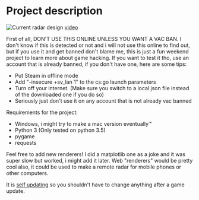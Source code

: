 # Project description
![Current radar design](http://i.imgur.com/c4mYttg.png)
[video](https://gfycat.com/ImpartialEarnestAsianpiedstarling)


First of all, DON'T USE THIS ONLINE UNLESS YOU WANT A VAC BAN.
I don't know if this is detected or not and i will not use this online to find out, but if you use it and get banned don't blame me, this is just a fun weekend project to learn more about game hacking.
If you want to test it tho, use an account that is already banned, if you don't have one, here are some tips:

 * Put Steam in offline mode
 * Add "-insecure +sv_lan 1" to the cs:go launch parameters
 * Turn off your internet. (Make sure you switch to a local json file instead of the downloaded one if you do so)
 * Seriously just don't use it on any account that is not already vac banned


Requirements for the project:

 * Windows, i might try to make a mac version eventually™
 * Python 3 (Only tested on python 3.5)
 * pygame
 * requests

Feel free to add new renderers! I did a matplotlib one as a joke and it was super slow but worked, i might add it later. Web "renderers" would be pretty cool also, it could be used to make a remote radar for mobile phones or other computers.


It is [self updating](https://github.com/frk1/hazedumper) so you shouldn't have to change anything after a game update.


